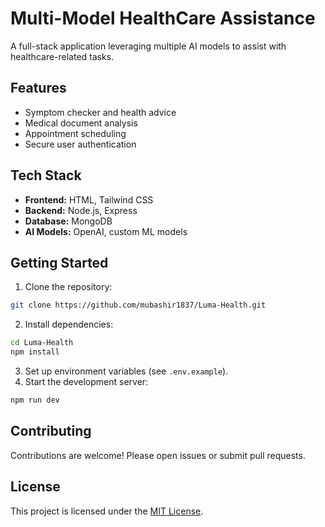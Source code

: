 # Multi-Model HealthCare Assistance

A full-stack application leveraging multiple AI models to assist with healthcare-related tasks.

## Features

- Symptom checker and health advice
- Medical document analysis
- Appointment scheduling
- Secure user authentication

## Tech Stack

- **Frontend:** HTML, Tailwind CSS
- **Backend:** Node.js, Express
- **Database:** MongoDB
- **AI Models:** OpenAI, custom ML models

## Getting Started

1. Clone the repository:
  ```bash
  git clone https://github.com/mubashir1837/Luma-Health.git
  ```
2. Install dependencies:
  ```bash
  cd Luma-Health
  npm install
  ```
3. Set up environment variables (see `.env.example`).
4. Start the development server:
  ```bash
  npm run dev
  ```

## Contributing

Contributions are welcome! Please open issues or submit pull requests.

## License

This project is licensed under the [MIT License](LICENSE).